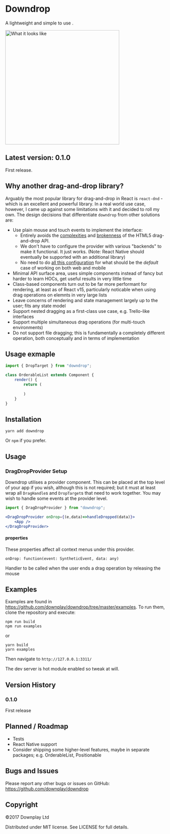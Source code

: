 # Downdrop

A lightweight and simple to use .

<img src="docs/coverImage.png" width="359" title="What it looks like">

## Latest version: 0.1.0

First release.

## Why another drag-and-drop library?

Arguably the most popular library for drag-and-drop in React is `react-dnd` - which is an excellent and powerful library. In a real world use case, however, I came up against some limitations with it and decided to roll my own. The design decisions that differentiate `downdrop` from other solutions are:

* Use plain mouse and touch events to implement the interface:
  - Entirely avoids the [complexities](http://mereskin.github.io/dnd/) and [brokenness](https://stackoverflow.com/questions/14203734/dragend-dragenter-and-dragleave-firing-off-immediately-when-i-drag) of the HTML5 drag-and-drop API.
  - We don't have to configure the provider with various "backends" to make it functional. It just works. (Note: React Native should eventually be supported with an additional library)
  - No need to do [all this configuration](https://github.com/yahoo/react-dnd-touch-backend/issues/7) for what should be the *default* case of working on both web and mobile
* Minimal API surface area, uses simple components instead of fancy but harder to learn HOCs, get useful results in very little time
* Class-based components turn out to be far more performant for rendering, at least as of React v15, particularly noticable when using drag operations on elemnts in very large lists
* Leave concerns of rendering and state management largely up to the user; fits any state model
* Support nested dragging as a first-class use case, e.g. Trello-like interfaces
* Support multiple simultaneous drag operations (for multi-touch environments)
* Do not support file dragging; this is fundamentally a completely different operation, both conceptually and in terms of implementation

## Usage exmaple

```javascript
import { DropTarget } from "downdrop";

class OrderableList extends Component {
    render() {
        return (
            
        )
    }
}
```

## Installation

```
yarn add downdrop
```

Or `npm` if you prefer.

## Usage

### DragDropProvider Setup

Downdrop utilises a provider component. This can be placed at the top level of your app if you wish, although this is not required; but it must at least wrap all `DragHandle`s and `DropTarget`s that need to work together. You may wish to handle some events at the provider level.

```jsx
import { DragDropProvider } from "downdrop";

<DragDropProvider onDrop={(e,data)=>handleDropped(data)}>
    <App />
</DragDropProvider>
```

#### properties

These properties affect all context menus under this provider.

`onDrop: function(event: SyntheticEvent, data: any)`

Handler to be called when the user ends a drag operation by releasing the mouse

## Examples

Examples are found in https://github.com/downplay/downdrop/tree/master/examples. To run them, clone the repository and execute:

```
npm run build
npm run examples
```

or

```
yarn build
yarn examples
```

Then navigate to `http://127.0.0.1:3311/`

The dev server is hot module enabled so tweak at will.

## Version History

### 0.1.0

First release

## Planned / Roadmap

* Tests
* React Native support
* Consider shipping some higher-level features, maybe in separate packages; e.g. OrderableList, Positionable

## Bugs and Issues

Please report any other bugs or issues on GitHub: https://github.com/downplay/downdrop

## Copyright

&copy;2017 Downplay Ltd

Distributed under MIT license. See LICENSE for full details.
